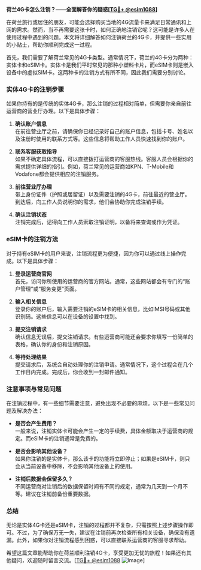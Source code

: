 **荷兰4G卡怎么注销？——全面解答你的疑惑[[TG💪+ @esim1088](https://t.me/s/esim1088)]**

在荷兰旅行或居住的朋友，可能会选择购买当地的4G流量卡来满足日常通讯和上网的需求。然而，当不再需要这张卡时，如何正确地注销它呢？这可能是许多人在使用过程中遇到的问题。本文将详细解答如何注销荷兰的4G卡，并提供一些实用的小贴士，帮助你顺利完成这一过程。

首先，我们需要了解荷兰常见的4G卡类型。通常情况下，荷兰的4G卡分为两种：实体卡和eSIM卡。实体卡是我们平时常见的那种小塑料卡片，而eSIM卡则是嵌入设备中的虚拟SIM卡。这两种卡的注销方式有所不同，因此我们需要分别讨论。

### 实体4G卡的注销步骤

如果你持有的是传统的实体4G卡，那么注销的过程相对简单，但需要你亲自前往运营商的营业厅办理。以下是具体步骤：

1. **确认账户信息**  
   在前往营业厅之前，请确保你已经记录好自己的账户信息，包括卡号、姓名以及注册时使用的联系方式等。这些信息将帮助工作人员快速找到你的账户。

2. **联系客服获取指导**  
   如果不确定具体流程，可以直接拨打运营商的客服热线。客服人员会根据你的需求提供详细的指引。例如，荷兰常见的运营商如KPN、T-Mobile和Vodafone都会提供相应的注销服务。

3. **前往营业厅办理**  
   带上身份证件（护照或居留证）以及需要注销的4G卡，前往最近的营业厅。到达后，向工作人员说明你的需求，他们会协助你完成注销手续。

4. **确认注销状态**  
   注销完成后，记得向工作人员索取注销证明，以备将来查询或作为凭证。

### eSIM卡的注销方法

对于持有eSIM卡的用户来说，注销流程更为便捷，因为你可以通过线上操作完成。以下是具体步骤：

1. **登录运营商官网**  
   首先，访问你所使用的运营商的官方网站。通常，这些网站都会有专门的“账户管理”或“服务变更”页面。

2. **输入相关信息**  
   登录你的账户后，输入需要注销的eSIM卡的相关信息，比如IMSI号码或其他识别码。这些信息可以在设备的设置中找到。

3. **提交注销请求**  
   确认信息无误后，提交注销请求。有些运营商可能还会要求你填写一份简单的表格，确认你的身份和注销原因。

4. **等待处理结果**  
   提交请求后，系统会自动处理你的注销申请。通常情况下，这个过程会在几个工作日内完成。完成后，你会收到一封邮件通知。

### 注意事项与常见问题

在注销过程中，有一些细节需要注意，避免出现不必要的麻烦。以下是一些常见问题及解决办法：

- **是否会产生费用？**  
  一般来说，注销实体卡可能会产生一定的手续费，具体金额取决于运营商的规定。而eSIM卡的注销通常是免费的。

- **是否会影响其他设备？**  
  如果你注销的是实体卡，那么该卡的功能将立即停止；如果是eSIM卡，则只会从当前设备中移除，不会影响其他设备上的使用。

- **注销后数据会保留多久？**  
  不同运营商对注销后的数据保留时间有不同的规定，通常为几天到一个月不等。建议在注销前备份重要数据。

### 总结

无论是实体4G卡还是eSIM卡，注销的过程都并不复杂，只需按照上述步骤操作即可。不过，为了确保万无一失，建议在注销前再次检查所有相关设备，确保没有遗漏。此外，如果你对注销流程感到困惑，可以直接联系运营商的客服寻求帮助。

希望这篇文章能帮助你在荷兰顺利注销4G卡，享受更加无忧的旅程！如果还有其他疑问，欢迎随时留言交流。[[TG💪+ @esim1088](https://t.me/s/esim1088) ![Image](https://i.postimg.cc/4NQfJmqS/Snipaste-2025-05-13-00-14-12.png)]